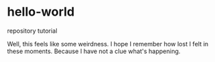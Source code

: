 # hello-world
repository tutorial

Well, this feels like some weirdness. I hope I remember how lost I felt in these moments. Because I have not a clue what's happening.
